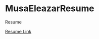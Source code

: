 # MusaEleazarResume
Resume









<a href="https://drive.google.com/uc?export=download&id=1NM5uZ_pwZq_8jEA-mXHdLdGqhaG_ldcD">Resume Link</a>



